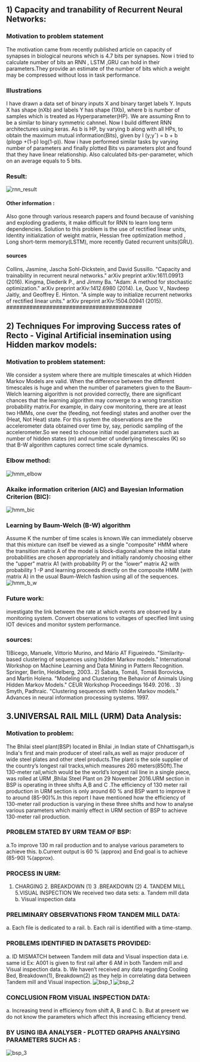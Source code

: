 
## 1) Capacity and tranability of Recurrent Neural Networks:

### Motivation to problem statement
The motivation came from recently published article on capacity of synapses in biological
neurons which is 4.7 bits per synapses. Now i tried to calculate number of bits an RNN , LSTM ,GRU can hold in their parameters.They provide an estimate of the number of bits which a weight may be compressed without loss in task performance. 
### Illustrations
I have drawn a data set of binary inputs X and binary target labels Y. Inputs X has shape (nXb) and labels Y
has shape (1Xb), where b is number of samples which is treated as Hyperparameter(HP). We are assuming Rnn to be a similar to binary symmetric cahnnel. Now I build different RNN
architectures using keras. As b is HP, by varying b along with all HPs, to obtain the maximum mutual information(Bits), given by I (y;yˆ) = b + b (plogp +(1-p)
log(1-p)). Now i have performed similar tasks by varying number of parameters and finally plotted Bits vs parameters
plot and found that they have linear relationship. Also calculated bits-per-parameter, which on an average equals to 5
bits. 
### Result:
![rnn_result](https://user-images.githubusercontent.com/65336197/103476592-4b37ee80-4ddd-11eb-8d34-318cff62c4e4.JPG)
#### Other information :
Also gone through various research papers and found because of vanishing and exploding gradients, it make difficult for RNN to learn long term dependencies.
Solution to this problem is the use of rectified linear units, Identity initialization of weight
matrix, Hessian free optimization method , Long short-term memory(LSTM), more recently
Gated recurrent units(GRU).
#### sources
Collins, Jasmine, Jascha Sohl-Dickstein, and David Sussillo. "Capacity and trainability in recurrent neural
networks." arXiv preprint arXiv:1611.09913 (2016).
 Kingma, Diederik P., and Jimmy Ba. "Adam: A method for stochastic optimization." arXiv preprint
arXiv:1412.6980 (2014).
Le, Quoc V., Navdeep Jaitly, and Geoffrey E. Hinton. "A simple way to initialize recurrent networks of rectified
linear units." arXiv preprint arXiv:1504.00941 (2015).
#########################################
## 2) Techniques For improving Success rates of Recto - Viginal Artificial insemination using Hidden markov models:
### Motivation to problem statement:
We consider a system where there are multiple timescales at which Hidden Markov Models are valid. When the
difference between the different timescales is huge and when the number of parameters given to the Baum-Welch
learning algorithm is not provided correctly, there are significant chances that the learning algorithm may converge to
a wrong transition probability matrix.For example, in dairy cow monitoring, there are at least two HMMs, one over
the (feeding, not feeding) states and another over the (Heat, Not Heat) state. For this system the observations are the
accelerometer data obtained over time by, say, periodic sampling of the accelerometer.So we need to choose initial
model parameters such as number of hidden states (m) and number of underlying timescales (K) so that B-W algorithm
captures correct time scale dynamics.
### Elbow method:
![hmm_elbow](https://user-images.githubusercontent.com/65336197/103477055-df578500-4de0-11eb-9483-a195409e755e.JPG)

### Akaike information criterion (AIC) and Bayesian Information Criterion (BIC):
![hmm_bic](https://user-images.githubusercontent.com/65336197/103477058-e383a280-4de0-11eb-93b8-c4c0aaa25110.JPG)

### Learning by Baum-Welch (B-W) algorithm
Assume K the number of time scales is known.We can immediately observe that this mixture can itself be viewed
as a single "composite" HMM where the transition matrix A of the model is block-diagonal.where the initial state
probabilities are chosen appropriately and initially randomly choosing either the "upper" matrix A1 (with probability P)
or the "lower" matrix A2 with probability 1 -P and learning proceeds directly on the composite HMM (with matrix A)
in the usual Baum-Welch fashion using all of the sequences.
![hmm_b_w](https://user-images.githubusercontent.com/65336197/103477066-eaaab080-4de0-11eb-901a-34fcef2a30c9.JPG)
### Future work:
investigate the link between the rate at which events are observed by a monitoring system.
Convert observations to voltages of specified limit using IOT devices and monitor system performance.
### sources:
1)Bicego, Manuele, Vittorio Murino, and Mário AT Figueiredo. "Similarity-based clustering of sequences using
hidden Markov models." International Workshop on Machine Learning and Data Mining in Pattern Recognition.
Springer, Berlin, Heidelberg, 2003..
2) Šabata, Tomáš, Tomáš Borovicka, and Martin Holena. "Modeling and Clustering the Behavior of Animals Using
Hidden Markov Models." CEUR Workshop Proceedings 1649. 2016. .
3) Smyth, Padhraic. "Clustering sequences with hidden Markov models." Advances in neural information processing
systems. 1997. 

## 3.UNIVERSAL RAIL MILL (URM) Data Analysis:
### Motivation to problem:
The Bhilai steel plant(BSP) located in Bhilai ,in Indian state of Chhattisgarh,is India's first and main producer of
steel rails,as well as major producer of wide steel plates and other steel products.The plant is the sole supplier
of the country’s longest rail tracks,which measures 260 meters(850ft).The 130-meter rail,which would be the
world’s longest rail line in a single piece, was rolled at URM ,Bhilai Steel Plant on 29 November 2016.URM
section in BSP is operating in three shifts A,B and C .The efficiency of 130 meter rail production in URM section
is only around 60 % and BSP want to improve it to around (85-90)%.In this report I have mentioned how the
efficiency of 130-meter rail production is varying in these three shifts and how to analyse various parameters
which mainly effect in URM section of BSP to achieve 130-meter rail production.
### PROBLEM STATED BY URM TEAM OF BSP:
a.To improve 130 m rail production and to analyse various parameters to achieve this. 
b.Current output is 60 % (approx) and End goal is to achieve (85-90) %(approx).
### PROCESS IN URM:
1. CHARGING 2. BREAKDOWN (1) 3 .BREAKDOWN (2) 4. TANDEM MILL 5.VISUAL INSPECTION
We received two data sets: a. Tandem mill data b. Visual inspection data
### PRELIMINARY OBSERVATIONS FROM TANDEM MILL DATA:
a. Each file is dedicated to a rail. b. Each rail is identified with a time-stamp.
### PROBLEMS IDENTIFIED IN DATASETS PROVIDED:
a. ID MISMATCH between Tandem mill data and Visual inspection data i.e. same id Ex: A001 is given to first rail after 6 AM in both Tandem mill and Visual inspection data. b. We haven’t received any data regarding Cooling Bed, Breakdown(1), Breakdown(2) as they help in
correlating data between Tandem mill and Visual inspection.
![bsp_1](https://user-images.githubusercontent.com/65336197/103477283-6e659c80-4de3-11eb-9564-b3f08ca89c2d.JPG)
![bsp_2](https://user-images.githubusercontent.com/65336197/103477286-7291ba00-4de3-11eb-83f7-8fc82a887213.JPG)
### CONCLUSION FROM VISUAL INSPECTION DATA:
a. Increasing trend in efficiency from shift A, B and C. b. But at present we do not know the parameters which affect this increasing efficiency trend.
### BY USING IBA ANALYSER - PLOTTED GRAPHS ANALYSING PARAMETERS SUCH AS :
![bsp_3](https://user-images.githubusercontent.com/65336197/103477288-7cb3b880-4de3-11eb-93f6-348ba55dbc98.JPG)


